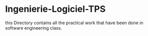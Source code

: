 # Ingenierie-Logiciel-TPS
this Directory contains all the practical work that have been done in software engineering class.
